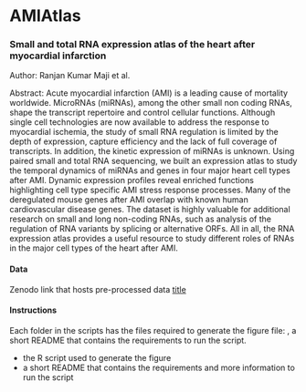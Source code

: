# AMIAtlas

### Small and total RNA expression atlas of the heart after myocardial infarction

Author: Ranjan Kumar Maji et al.

Abstract: Acute myocardial infarction (AMI) is a leading cause of mortality worldwide. MicroRNAs (miRNAs), among the other small non coding RNAs, shape the transcript repertoire and control cellular functions. Although single cell technologies are now available to address the response to myocardial ischemia, the study of small RNA regulation is limited by the depth of expression, capture efficiency and the lack of full coverage of transcripts. In addition, the kinetic expression of miRNAs is unknown. Using paired small and total RNA sequencing, we built an expression atlas to study the temporal dynamics of miRNAs and genes in four major heart cell types after AMI. Dynamic expression profiles reveal enriched functions highlighting cell type specific AMI stress response processes. Many of the deregulated mouse genes after AMI overlap with known human cardiovascular disease genes. The dataset is highly valuable for additional research on small and long non-coding RNAs, such as analysis of the regulation of RNA variants by splicing or alternative ORFs. All in all, the RNA expression atlas provides a useful resource to study different roles of RNAs in the major cell types of the heart after AMI.

#### Data

Zenodo link that hosts pre-processed data [title](https://www.example.com)

#### Instructions

Each folder in the scripts has the files required to generate the figure file: , a short README that contains the requirements to run the script.

-   the R script used to generate the figure
-   a short README that contains the requirements and more information to run the script
